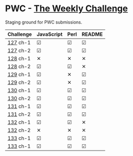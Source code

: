 # PWC - [The Weekly Challenge]

Staging ground for PWC submissions.

Challenge  | JavaScript | Perl     | README
---------- | ---------- | -------- | ------
[127] ch-1 | &#9745;    | &#9745;  | &#9745;
[127] ch-2 | &#9745;    | &#9745;  | &#9745;
[128] ch-1 | &#10005;   | &#10005; | &#10005;
[128] ch-2 | &#9745;    | &#9745;  | &#10005;
[129] ch-1 | &#9745;    | &#10005; | &#9745;
[129] ch-2 | &#9745;    | &#10005; | &#9745;
[130] ch-1 | &#9745;    | &#9745;  | &#9745;
[130] ch-2 | &#9745;    | &#9745;  | &#9745;
[131] ch-1 | &#9745;    | &#9745;  | &#9745;
[131] ch-2 | &#9745;    | &#9745;  | &#9745;
[132] ch-1 | &#9745;    | &#9745;  | &#10005;
[132] ch-2 | &#10005;   | &#10005; | &#10005;
[133] ch-1 | &#9745;    | &#9745;  | &#9745;
[133] ch-1 | &#9745;    | &#9745;  | &#9745;

[The Weekly Challenge]: https://theweeklychallenge.org/
[127]: https://theweeklychallenge.org/blog/perl-weekly-challenge-127/
[128]: https://theweeklychallenge.org/blog/perl-weekly-challenge-128/
[129]: https://theweeklychallenge.org/blog/perl-weekly-challenge-129/
[130]: https://theweeklychallenge.org/blog/perl-weekly-challenge-130/
[131]: https://theweeklychallenge.org/blog/perl-weekly-challenge-131/
[132]: https://theweeklychallenge.org/blog/perl-weekly-challenge-132/
[133]: https://theweeklychallenge.org/blog/perl-weekly-challenge-133/
